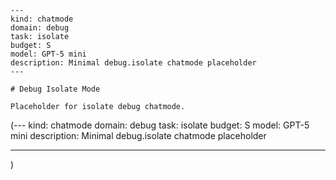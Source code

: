 ```chatmode
---
kind: chatmode
domain: debug
task: isolate
budget: S
model: GPT-5 mini
description: Minimal debug.isolate chatmode placeholder
---

# Debug Isolate Mode

Placeholder for isolate debug chatmode.

```

(---
kind: chatmode
domain: debug
task: isolate
budget: S
model: GPT-5 mini
description: Minimal debug.isolate chatmode placeholder

---

)
